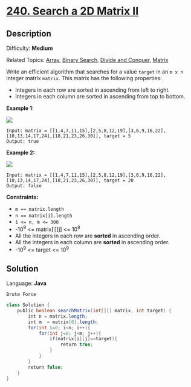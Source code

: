 # [240\. Search a 2D Matrix II](https://leetcode.com/problems/search-a-2d-matrix-ii/)

## Description

Difficulty: **Medium**  

Related Topics: [Array](https://leetcode.com/tag/array/), [Binary Search](https://leetcode.com/tag/binary-search/), [Divide and Conquer](https://leetcode.com/tag/divide-and-conquer/), [Matrix](https://leetcode.com/tag/matrix/)


Write an efficient algorithm that searches for a value `target` in an `m x n` integer matrix `matrix`. This matrix has the following properties:

*   Integers in each row are sorted in ascending from left to right.
*   Integers in each column are sorted in ascending from top to bottom.

**Example 1:**

![](https://assets.leetcode.com/uploads/2020/11/24/searchgrid2.jpg)

```
Input: matrix = [[1,4,7,11,15],[2,5,8,12,19],[3,6,9,16,22],[10,13,14,17,24],[18,21,23,26,30]], target = 5
Output: true
```

**Example 2:**

![](https://assets.leetcode.com/uploads/2020/11/24/searchgrid.jpg)

```
Input: matrix = [[1,4,7,11,15],[2,5,8,12,19],[3,6,9,16,22],[10,13,14,17,24],[18,21,23,26,30]], target = 20
Output: false
```

**Constraints:**

*   `m == matrix.length`
*   `n == matrix[i].length`
*   `1 <= n, m <= 300`
*   -10<sup>9</sup> <= matrix[i][j] <= 10<sup>9</sup>
*   All the integers in each row are **sorted** in ascending order.
*   All the integers in each column are **sorted** in ascending order.
*   -10<sup>9</sup> <= target <= 10<sup>9</sup>


## Solution

Language: **Java**

``Brute Force``

```java
class Solution {
    public boolean searchMatrix(int[][] matrix, int target) {
        int n = matrix.length;
        int m  = matrix[0].length;
        for(int i=0; i<n; i++){
            for(int j=0; j<m; j++){
                if(matrix[i][j]==target){
                    return true;
                }
            }
        }
        return false;
    }
}
```


